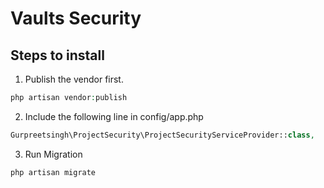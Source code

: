 # Vaults Security
## Steps to install
1. Publish the vendor first.
```php
php artisan vendor:publish
```
2. Include the following line in config/app.php
```php
Gurpreetsingh\ProjectSecurity\ProjectSecurityServiceProvider::class,
```
3. Run Migration
```bash
php artisan migrate
```